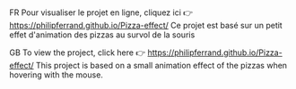 FR
Pour visualiser le projet en ligne, cliquez ici 👉 https://philipferrand.github.io/Pizza-effect/
Ce projet est basé sur un petit effet d'animation des pizzas au survol de la souris

GB
To view the project, click here 👉 https://philipferrand.github.io/Pizza-effect/
This project is based on a small animation effect of the pizzas when hovering with the mouse.
